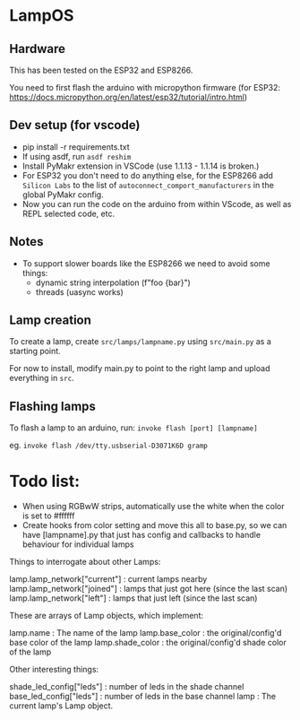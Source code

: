 # LampOS 

## Hardware

This has been tested on the ESP32 and ESP8266. 

You need to first flash the arduino with micropython firmware (for ESP32: https://docs.micropython.org/en/latest/esp32/tutorial/intro.html)
 

## Dev setup (for vscode)

- pip install -r requirements.txt
- If using asdf, run `asdf reshim`
- Install PyMakr extension in VSCode (use 1.1.13 - 1.1.14 is broken.)
- For ESP32 you don't need to do anything else, for the ESP8266 add `Silicon Labs` to the list of `autoconnect_comport_manufacturers` in the global PyMakr config.
- Now you can run the code on the arduino from within VScode, as well as REPL selected code, etc.

## Notes

 - To support slower boards like the ESP8266 we need to avoid some things: 
    - dynamic string interpolation (f"foo {bar}")
    - threads (uasync works)

## Lamp creation

To create a lamp, create `src/lamps/lampname.py` using `src/main.py` as a starting point.

For now to install, modify main.py to point to the right lamp and upload everything in `src`.


## Flashing lamps

To flash a lamp to an arduino, run: `invoke flash [port] [lampname]` 

eg. `invoke flash /dev/tty.usbserial-D3071K6D gramp` 

# Todo list:
 - When using RGBwW strips, automatically use the white when the color is set to #ffffff
 - Create hooks from color setting and move this all to base.py, so we can have [lampname].py that just has config and callbacks to handle behaviour for individual lamps





 Things to interrogate about other Lamps:

   lamp.lamp_network["current"]     : current lamps nearby
   lamp.lamp_network["joined"]      : lamps that just got here (since the last scan)
   lamp.lamp_network["left"]        : lamps that just left (since the last scan)

 These are arrays of Lamp objects, which implement:

   lamp.name         : The name of the lamp
   lamp.base_color   : the original/config'd base color of the lamp
   lamp.shade_color  : the original/config'd shade color of the lamp

 Other interesting things:

   shade_led_config["leds"]  : number of leds in the shade channel
   base_led_config["leds"]   : number of leds in the base channel
   lamp                      : The current lamp's Lamp object.
